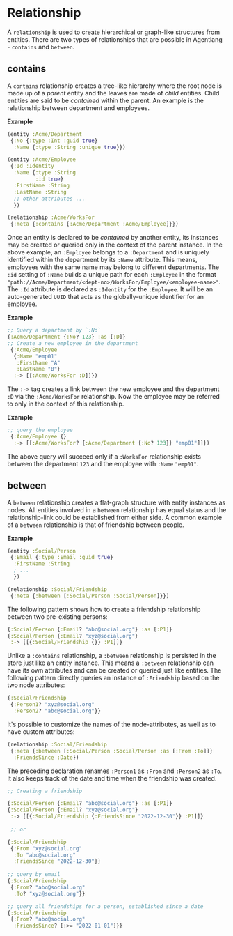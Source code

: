 # Relationship

A `relationship` is used to create hierarchical or graph-like structures from entities. 
There are two types of relationships that are possible in Agentlang - `contains` and `between`.

## contains

A `contains` relationship creates a tree-like hierarchy where the root node is made up of a *parent* entity
and the leaves are made of *child* entities. Child entities are said to be *contained* within the parent. An example is the
relationship between department and employees.

**Example**

```clojure
(entity :Acme/Department
 {:No {:type :Int :guid true}
  :Name {:type :String :unique true}})

(entity :Acme/Employee
 {:Id :Identity
  :Name {:type :String 
         :id true}
  :FirstName :String
  :LastName :String
  ;; other attributes ...
  })

(relationship :Acme/WorksFor
 {:meta {:contains [:Acme/Department :Acme/Employee]}})
```

Once an entity is declared to be *contained* by another entity, its instances may be created or queried only
in the context of the parent instance. In the above example, an `:Employee` belongs to a `:Department` and is
uniquely identified within the department by its `:Name` attribute. This means, employees with the same name 
may belong to different departments. The `:id` setting of `:Name` builds a unique path for each
`:Employee` in the format `"path://Acme/Department/<dept-no>/WorksFor/Employee/<employee-name>"`. The `:Id`
attribute is declared as `:Identity` for the `:Employee`. It will be an auto-generated `UUID` that acts as the 
globally-unique identifier for an employee.


**Example**

```clojure
;; Query a department by `:No`
{:Acme/Department {:No? 123} :as [:D]}
;; Create a new employee in the department
 {:Acme/Employee
  {:Name "emp01"
   :FirstName "A"
   :LastName "B"}
  :-> [[:Acme/WorksFor :D]]})
```

The `:->` tag creates a link between the new employee and the department `:D` via the `:Acme/WorksFor` relationship. 
Now the employee may be referred to only in the context of this relationship.

**Example**

```clojure
;; query the employee
 {:Acme/Employee {}
  :-> [[:Acme/WorksFor? {:Acme/Department {:No? 123}} "emp01"]]})
```

The above query will succeed only if a `:WorksFor` relationship exists between the department `123` and the employee with `:Name` `"emp01"`.

## between

A `between` relationship creates a flat-graph structure with entity instances as nodes. All entities involved in a `between`
relationship has equal status and the relationship-link could be established from either side. A common example of
a `between` relationship is that of friendship between people.

**Example**

```clojure
(entity :Social/Person
 {:Email {:type :Email :guid true}
  :FirstName :String
  ; ...
  })

(relationship :Social/Friendship
 {:meta {:between [:Social/Person :Social/Person]}})
```

The following pattern shows how to create a friendship relationship between two pre-existing persons:

```clojure
{:Social/Person {:Email? "abc@social.org"} :as [:P1]}
{:Social/Person {:Email? "xyz@social.org"}
 :-> [[{:Social/Friendship {}} :P1]]}
```

Unlike a `:contains` relationship, a `:between` relationship is persisted in the store just like an entity instance.
This means a `:between` relationship can have its own attributes and can be created or queried just like entities.
The following pattern directly queries an instance of `:Friendship` based on the two node attributes:

```clojure
{:Social/Friendship
 {:Person1? "xyz@social.org"
  :Person2? "abc@social.org"}}
```

It's possible to customize the names of the node-attributes, as well as to have custom attributes:

```clojure
(relationship :Social/Friendship
 {:meta {:between [:Social/Person :Social/Person :as [:From :To]]}
  :FriendsSince :Date})
```

The preceding declaration renames `:Person1` as `:From` and `:Person2` as `:To`. 
It also keeps track of the date and time when the friendship was created.

```clojure
;; Creating a friendship

{:Social/Person {:Email? "abc@social.org"} :as [:P1]}
{:Social/Person {:Email? "xyz@social.org"}
 :-> [[{:Social/Friendship {:FriendsSince "2022-12-30"}} :P1]]}
 
 ;; or

{:Social/Friendship
 {:From "xyz@social.org"
  :To "abc@social.org"
  :FriendsSince "2022-12-30"}}
  
;; query by email
{:Social/Friendship
 {:From? "abc@social.org"
  :To? "xyz@social.org"}}

;; query all friendships for a person, established since a date
{:Social/Friendship
 {:From? "abc@social.org"
  :FriendsSince? [:>= "2022-01-01"]}}
```

